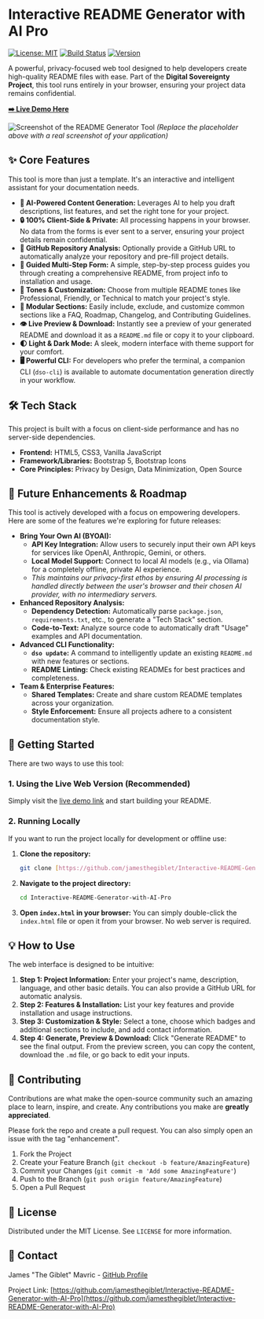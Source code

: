 # Interactive README Generator with AI Pro

[![License: MIT](https://img.shields.io/badge/License-MIT-yellow.svg)](https://opensource.org/licenses/MIT)
[![Build Status](https://img.shields.io/badge/build-passing-brightgreen)](https://github.com/jamesthegiblet/interactive-readme-generator-with-ai-pro)
[![Version](https://img.shields.io/badge/version-1.0.0-blue)](https://github.com/jamesthegiblet/interactive-readme-generator-with-ai-pro)

A powerful, privacy-focused web tool designed to help developers create high-quality README files with ease. Part of the **Digital Sovereignty Project**, this tool runs entirely in your browser, ensuring your project data remains confidential.

**[➡️ Live Demo Here](https://jamesthegiblet.github.io/interactive-readme-generator-with-ai-pro/)**

![Screenshot of the README Generator Tool](https://via.placeholder.com/800x400.png?text=App+Screenshot+Here)
*(Replace the placeholder above with a real screenshot of your application)*

## ✨ Core Features

This tool is more than just a template. It's an interactive and intelligent assistant for your documentation needs.

* **🤖 AI-Powered Content Generation:** Leverages AI to help you draft descriptions, list features, and set the right tone for your project.
* **🔒 100% Client-Side & Private:** All processing happens in your browser. No data from the forms is ever sent to a server, ensuring your project details remain confidential.
* **🔗 GitHub Repository Analysis:** Optionally provide a GitHub URL to automatically analyze your repository and pre-fill project details.
* **📝 Guided Multi-Step Form:** A simple, step-by-step process guides you through creating a comprehensive README, from project info to installation and usage.
* **🎨 Tones & Customization:** Choose from multiple README tones like Professional, Friendly, or Technical to match your project's style.
* **🧩 Modular Sections:** Easily include, exclude, and customize common sections like a FAQ, Roadmap, Changelog, and Contributing Guidelines.
* **👁️ Live Preview & Download:** Instantly see a preview of your generated README and download it as a `README.md` file or copy it to your clipboard.
* **🌓 Light & Dark Mode:** A sleek, modern interface with theme support for your comfort.
* **🖥️ Powerful CLI:** For developers who prefer the terminal, a companion CLI (`dso-cli`) is available to automate documentation generation directly in your workflow.

## 🛠️ Tech Stack

This project is built with a focus on client-side performance and has no server-side dependencies.

* **Frontend:** HTML5, CSS3, Vanilla JavaScript
* **Framework/Libraries:** Bootstrap 5, Bootstrap Icons
* **Core Principles:** Privacy by Design, Data Minimization, Open Source

## 🔮 Future Enhancements & Roadmap

This tool is actively developed with a focus on empowering developers. Here are some of the features we're exploring for future releases:

* **Bring Your Own AI (BYOAI):**
  * **API Key Integration:** Allow users to securely input their own API keys for services like OpenAI, Anthropic, Gemini, or others.
  * **Local Model Support:** Connect to local AI models (e.g., via Ollama) for a completely offline, private AI experience.
  * *This maintains our privacy-first ethos by ensuring AI processing is handled directly between the user's browser and their chosen AI provider, with no intermediary servers.*
* **Enhanced Repository Analysis:**
  * **Dependency Detection:** Automatically parse `package.json`, `requirements.txt`, etc., to generate a "Tech Stack" section.
  * **Code-to-Text:** Analyze source code to automatically draft "Usage" examples and API documentation.
* **Advanced CLI Functionality:**
  * **`dso update`:** A command to intelligently update an existing `README.md` with new features or sections.
  * **README Linting:** Check existing READMEs for best practices and completeness.
* **Team & Enterprise Features:**
  * **Shared Templates:** Create and share custom README templates across your organization.
  * **Style Enforcement:** Ensure all projects adhere to a consistent documentation style.

## 🚀 Getting Started

There are two ways to use this tool:

### 1. Using the Live Web Version (Recommended)

Simply visit the [live demo link](https://jamesthegiblet.github.io/interactive-readme-generator-with-ai-pro/) and start building your README.

### 2. Running Locally

If you want to run the project locally for development or offline use:

1. **Clone the repository:**

    ```bash
    git clone [https://github.com/jamesthegiblet/Interactive-README-Generator-with-AI-Pro.git](https://github.com/jamesthegiblet/Interactive-README-Generator-with-AI-Pro.git)
    ```

2. **Navigate to the project directory:**

    ```bash
    cd Interactive-README-Generator-with-AI-Pro
    ```

3. **Open `index.html` in your browser:**
    You can simply double-click the `index.html` file or open it from your browser. No web server is required.

## 💡 How to Use

The web interface is designed to be intuitive:

1. **Step 1: Project Information:** Enter your project's name, description, language, and other basic details. You can also provide a GitHub URL for automatic analysis.
2. **Step 2: Features & Installation:** List your key features and provide installation and usage instructions.
3. **Step 3: Customization & Style:** Select a tone, choose which badges and additional sections to include, and add contact information.
4. **Step 4: Generate, Preview & Download:** Click "Generate README" to see the final output. From the preview screen, you can copy the content, download the `.md` file, or go back to edit your inputs.

## 🤝 Contributing

Contributions are what make the open-source community such an amazing place to learn, inspire, and create. Any contributions you make are **greatly appreciated**.

Please fork the repo and create a pull request. You can also simply open an issue with the tag "enhancement".

1. Fork the Project
2. Create your Feature Branch (`git checkout -b feature/AmazingFeature`)
3. Commit your Changes (`git commit -m 'Add some AmazingFeature'`)
4. Push to the Branch (`git push origin feature/AmazingFeature`)
5. Open a Pull Request

## 📄 License

Distributed under the MIT License. See `LICENSE` for more information.

## 👤 Contact

James "The Giblet" Mavric - [GitHub Profile](https://github.com/JamesTheGiblet)

Project Link: [https://github.com/jamesthegiblet/Interactive-README-Generator-with-AI-Pro](https://github.com/jamesthegiblet/Interactive-README-Generator-with-AI-Pro)
